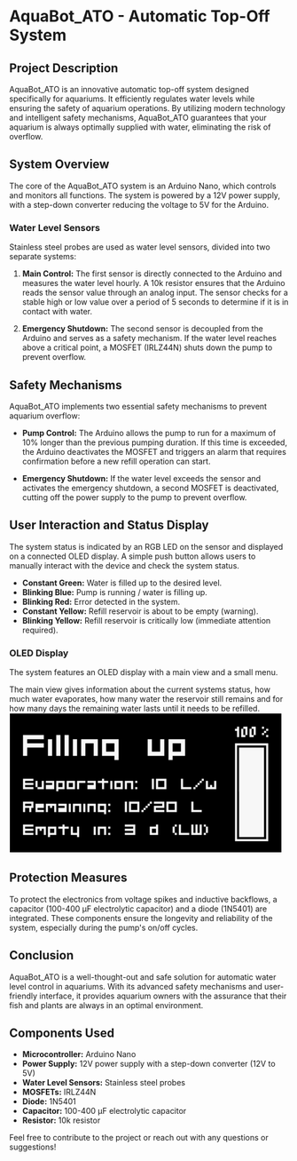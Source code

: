 # AquaBot_ATO - Automatic Top-Off System

## Project Description

AquaBot_ATO is an innovative automatic top-off system designed specifically for aquariums. It efficiently regulates water levels while ensuring the safety of aquarium operations. By utilizing modern technology and intelligent safety mechanisms, AquaBot_ATO guarantees that your aquarium is always optimally supplied with water, eliminating the risk of overflow.

## System Overview

The core of the AquaBot_ATO system is an Arduino Nano, which controls and monitors all functions. The system is powered by a 12V power supply, with a step-down converter reducing the voltage to 5V for the Arduino. 

### Water Level Sensors

Stainless steel probes are used as water level sensors, divided into two separate systems:

1. **Main Control:** The first sensor is directly connected to the Arduino and measures the water level hourly. A 10k resistor ensures that the Arduino reads the sensor value through an analog input. The sensor checks for a stable high or low value over a period of 5 seconds to determine if it is in contact with water.

2. **Emergency Shutdown:** The second sensor is decoupled from the Arduino and serves as a safety mechanism. If the water level reaches above a critical point, a MOSFET (IRLZ44N) shuts down the pump to prevent overflow. 

## Safety Mechanisms

AquaBot_ATO implements two essential safety mechanisms to prevent aquarium overflow:

- **Pump Control:** The Arduino allows the pump to run for a maximum of 10% longer than the previous pumping duration. If this time is exceeded, the Arduino deactivates the MOSFET and triggers an alarm that requires confirmation before a new refill operation can start.

- **Emergency Shutdown:** If the water level exceeds the sensor and activates the emergency shutdown, a second MOSFET is deactivated, cutting off the power supply to the pump to prevent overflow.

## User Interaction and Status Display

The system status is indicated by an RGB LED on the sensor and displayed on a connected OLED display. A simple push button allows users to manually interact with the device and check the system status.

- **Constant Green:** Water is filled up to the desired level.
- **Blinking Blue:** Pump is running / water is filling up.
- **Blinking Red:** Error detected in the system.
- **Constant Yellow:** Refill reservoir is about to be empty (warning).
- **Blinking Yellow:** Refill reservoir is critically low (immediate attention required).

### OLED Display

The system features an OLED display with a main view and a small menu. 

The main view gives information about the current systems status, how much water evaporates, how many water the reservoir still remains and for how many days the remaining water lasts until it needs to be refilled. 
![Main view](misc/OLED_Page_Layouts/Main.png)


## Protection Measures

To protect the electronics from voltage spikes and inductive backflows, a capacitor (100-400 µF electrolytic capacitor) and a diode (1N5401) are integrated. These components ensure the longevity and reliability of the system, especially during the pump's on/off cycles.

## Conclusion

AquaBot_ATO is a well-thought-out and safe solution for automatic water level control in aquariums. With its advanced safety mechanisms and user-friendly interface, it provides aquarium owners with the assurance that their fish and plants are always in an optimal environment.

## Components Used

- **Microcontroller:** Arduino Nano
- **Power Supply:** 12V power supply with a step-down converter (12V to 5V)
- **Water Level Sensors:** Stainless steel probes
- **MOSFETs:** IRLZ44N
- **Diode:** 1N5401
- **Capacitor:** 100-400 µF electrolytic capacitor
- **Resistor:** 10k resistor

Feel free to contribute to the project or reach out with any questions or suggestions!